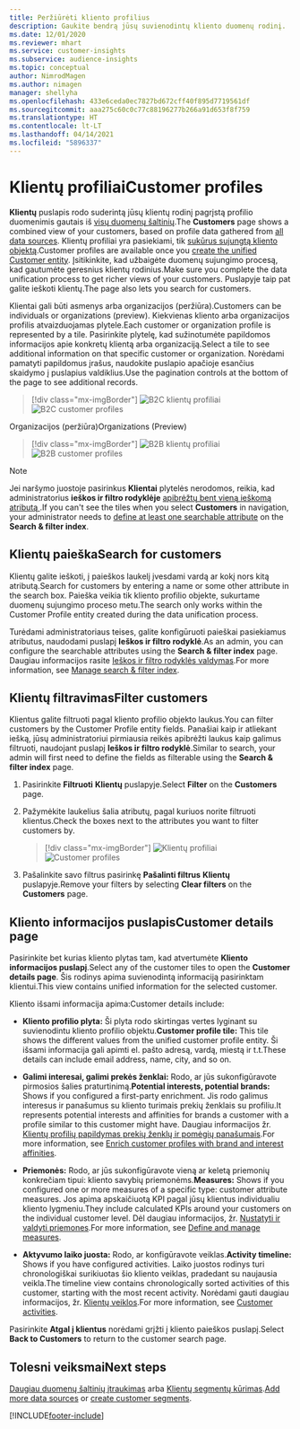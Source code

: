 ```yaml
---
title: Peržiūrėti kliento profilius
description: Gaukite bendrą jūsų suvienodintų kliento duomenų rodinį.
ms.date: 12/01/2020
ms.reviewer: mhart
ms.service: customer-insights
ms.subservice: audience-insights
ms.topic: conceptual
author: NimrodMagen
ms.author: nimagen
manager: shellyha
ms.openlocfilehash: 433e6ceda0ec7827bd672cff40f895d7719561df
ms.sourcegitcommit: aaa275c60c0c77c88196277b266a91d653f8f759
ms.translationtype: HT
ms.contentlocale: lt-LT
ms.lasthandoff: 04/14/2021
ms.locfileid: "5896337"
---
```

# <a name="customer-profiles"></a><span data-ttu-id="effa5-103">Klientų profiliai</span><span class="sxs-lookup"><span data-stu-id="effa5-103">Customer profiles</span></span>

<span data-ttu-id="effa5-104">**Klientų** puslapis rodo suderintą jūsų klientų rodinį pagrįstą profilio duomenimis gautais iš [visų duomenų šaltinių](data-sources.md).</span><span class="sxs-lookup"><span data-stu-id="effa5-104">The **Customers** page shows a combined view of your customers, based on profile data gathered from [all data sources](data-sources.md).</span></span> <span data-ttu-id="effa5-105">Klientų profiliai yra pasiekiami, tik [sukūrus sujungtą kliento objektą](data-unification.md).</span><span class="sxs-lookup"><span data-stu-id="effa5-105">Customer profiles are available once you [create the unified Customer entity](data-unification.md).</span></span> <span data-ttu-id="effa5-106">Įsitikinkite, kad užbaigėte duomenų sujungimo procesą, kad gautumėte geresnius klientų rodinius.</span><span class="sxs-lookup"><span data-stu-id="effa5-106">Make sure you complete the data unification process to get richer views of your customers.</span></span> <span data-ttu-id="effa5-107">Puslapyje taip pat galite ieškoti klientų.</span><span class="sxs-lookup"><span data-stu-id="effa5-107">The page also lets you search for customers.</span></span>

<span data-ttu-id="effa5-108">Klientai gali būti asmenys arba organizacijos (peržiūra).</span><span class="sxs-lookup"><span data-stu-id="effa5-108">Customers can be individuals or organizations (preview).</span></span> <span data-ttu-id="effa5-109">Kiekvienas kliento arba organizacijos profilis atvaizduojamas plytele.</span><span class="sxs-lookup"><span data-stu-id="effa5-109">Each customer or organization profile is represented by a tile.</span></span> <span data-ttu-id="effa5-110">Pasirinkite plytelę, kad sužinotumėte papildomos informacijos apie konkretų klientą arba organizaciją.</span><span class="sxs-lookup"><span data-stu-id="effa5-110">Select a tile to see additional information on that specific customer or organization.</span></span> <span data-ttu-id="effa5-111">Norėdami pamatyti papildomus įrašus, naudokite puslapio apačioje esančius skaidymo į puslapius valdiklius.</span><span class="sxs-lookup"><span data-stu-id="effa5-111">Use the pagination controls at the bottom of the page to see additional records.</span></span>

> [!div class="mx-imgBorder"] 
> <span data-ttu-id="effa5-112">![B2C klientų profiliai](media/profiles-customers.png "B2C klientų profiliai")</span><span class="sxs-lookup"><span data-stu-id="effa5-112">![B2C customer profiles](media/profiles-customers.png "B2C customer profiles")</span></span>

<span data-ttu-id="effa5-113">Organizacijos (peržiūra)</span><span class="sxs-lookup"><span data-stu-id="effa5-113">Organizations (Preview)</span></span>
> [!div class="mx-imgBorder"] 
> <span data-ttu-id="effa5-114">![B2B klientų profiliai](media/profile-customers-b2b.png "B2B klientų profiliai")</span><span class="sxs-lookup"><span data-stu-id="effa5-114">![B2B customer profiles](media/profile-customers-b2b.png "B2B customer profiles")</span></span>

> [!NOTE]
> <span data-ttu-id="effa5-115">Jei naršymo juostoje pasirinkus **Klientai** plytelės nerodomos, reikia, kad administratorius **ieškos ir filtro rodyklėje** [apibrėžtų bent vieną ieškomą atributą ](search-filter-index.md).</span><span class="sxs-lookup"><span data-stu-id="effa5-115">If you can't see the tiles when you select **Customers** in navigation, your administrator needs to [define at least one searchable attribute](search-filter-index.md) on the **Search & filter index**.</span></span>

## <a name="search-for-customers"></a><span data-ttu-id="effa5-116">Klientų paieška</span><span class="sxs-lookup"><span data-stu-id="effa5-116">Search for customers</span></span>

<span data-ttu-id="effa5-117">Klientų galite ieškoti, į paieškos laukelį įvesdami vardą ar kokį nors kitą atributą.</span><span class="sxs-lookup"><span data-stu-id="effa5-117">Search for customers by entering a name or some other attribute in the search box.</span></span> <span data-ttu-id="effa5-118">Paieška veikia tik kliento profilio objekte, sukurtame duomenų sujungimo proceso metu.</span><span class="sxs-lookup"><span data-stu-id="effa5-118">The search only works within the Customer Profile entity created during the data unification process.</span></span>

<span data-ttu-id="effa5-119">Turėdami administratoriaus teises, galite konfigūruoti paieškai pasiekiamus atributus, naudodami puslapį **Ieškos ir filtro rodyklė**.</span><span class="sxs-lookup"><span data-stu-id="effa5-119">As an admin, you can configure the searchable attributes using the **Search & filter index** page.</span></span> <span data-ttu-id="effa5-120">Daugiau informacijos rasite [Ieškos ir filtro rodyklės valdymas](search-filter-index.md).</span><span class="sxs-lookup"><span data-stu-id="effa5-120">For more information, see [Manage search & filter index](search-filter-index.md).</span></span>

## <a name="filter-customers"></a><span data-ttu-id="effa5-121">Klientų filtravimas</span><span class="sxs-lookup"><span data-stu-id="effa5-121">Filter customers</span></span>

<span data-ttu-id="effa5-122">Klientus galite filtruoti pagal kliento profilio objekto laukus.</span><span class="sxs-lookup"><span data-stu-id="effa5-122">You can filter customers by the Customer Profile entity fields.</span></span> <span data-ttu-id="effa5-123">Panašiai kaip ir atliekant iešką, jūsų administratoriui pirmiausia reikės apibrėžti laukus kaip galimus filtruoti, naudojant puslapį **Ieškos ir filtro rodyklė**.</span><span class="sxs-lookup"><span data-stu-id="effa5-123">Similar to search, your admin will first need to define the fields as filterable using the **Search & filter index** page.</span></span>

1. <span data-ttu-id="effa5-124">Pasirinkite **Filtruoti**  **Klientų** puslapyje.</span><span class="sxs-lookup"><span data-stu-id="effa5-124">Select **Filter** on the **Customers** page.</span></span>

2. <span data-ttu-id="effa5-125">Pažymėkite laukelius šalia atributų, pagal kuriuos norite filtruoti klientus.</span><span class="sxs-lookup"><span data-stu-id="effa5-125">Check the boxes next to the attributes you want to filter customers by.</span></span>

   > [!div class="mx-imgBorder"] 
   > <span data-ttu-id="effa5-126">![Klientų profiliai](media/profiles-customers3.png "Klientų profiliai")</span><span class="sxs-lookup"><span data-stu-id="effa5-126">![Customer profiles](media/profiles-customers3.png "Customer profiles")</span></span>

3. <span data-ttu-id="effa5-127">Pašalinkite savo filtrus pasirinkę **Pašalinti filtrus** **Klientų** puslapyje.</span><span class="sxs-lookup"><span data-stu-id="effa5-127">Remove your filters by selecting **Clear filters** on the **Customers** page.</span></span>

##  <a name="customer-details-page"></a><span data-ttu-id="effa5-128">Kliento informacijos puslapis</span><span class="sxs-lookup"><span data-stu-id="effa5-128">Customer details page</span></span>

<span data-ttu-id="effa5-129">Pasirinkite bet kurias kliento plytas tam, kad atvertumėte **Kliento informacijos puslapį**.</span><span class="sxs-lookup"><span data-stu-id="effa5-129">Select any of the customer tiles to open the **Customer details page**.</span></span> <span data-ttu-id="effa5-130">Šis rodinys apima suvienodintą informaciją pasirinktam klientui.</span><span class="sxs-lookup"><span data-stu-id="effa5-130">This view contains unified information for the selected customer.</span></span>

<span data-ttu-id="effa5-131">Kliento išsami informacija apima:</span><span class="sxs-lookup"><span data-stu-id="effa5-131">Customer details include:</span></span>

-   <span data-ttu-id="effa5-132">**Kliento profilio plyta:** Ši plyta rodo skirtingas vertes lyginant su suvienodintu kliento profilio objektu.</span><span class="sxs-lookup"><span data-stu-id="effa5-132">**Customer profile tile:** This tile shows the different values from the unified customer profile entity.</span></span> <span data-ttu-id="effa5-133">Ši išsami informacija gali apimti el. pašto adresą, vardą, miestą ir t.t.</span><span class="sxs-lookup"><span data-stu-id="effa5-133">These details can include email address, name, city, and so on.</span></span> 

-   <span data-ttu-id="effa5-134">**Galimi interesai, galimi prekės ženklai:** Rodo, ar jūs sukonfigūravote pirmosios šalies praturtinimą.</span><span class="sxs-lookup"><span data-stu-id="effa5-134">**Potential interests, potential brands:** Shows if you configured a first-party enrichment.</span></span> <span data-ttu-id="effa5-135">Jis rodo galimus interesus ir panašumus su kliento turimais prekių ženklais su profiliu.</span><span class="sxs-lookup"><span data-stu-id="effa5-135">It represents potential interests and affinities for brands a customer with a profile similar to this customer might have.</span></span> <span data-ttu-id="effa5-136">Daugiau informacijos žr. [Klientų profilių papildymas prekių ženklų ir pomėgių panašumais](enrichment-microsoft.md).</span><span class="sxs-lookup"><span data-stu-id="effa5-136">For more information, see [Enrich customer profiles with brand and interest affinities](enrichment-microsoft.md).</span></span>

-   <span data-ttu-id="effa5-137">**Priemonės:** Rodo, ar jūs sukonfigūravote vieną ar keletą priemonių konkrečiam tipui: kliento savybių priemonėms.</span><span class="sxs-lookup"><span data-stu-id="effa5-137">**Measures:** Shows if you configured one or more measures of a specific type: customer attribute measures.</span></span> <span data-ttu-id="effa5-138">Jos apima apskaičiuotą KPI pagal jūsų klientus individualiu kliento lygmeniu.</span><span class="sxs-lookup"><span data-stu-id="effa5-138">They include calculated KPIs around your customers on the individual customer level.</span></span> <span data-ttu-id="effa5-139">Dėl daugiau informacijos, žr. [Nustatyti ir valdyti priemones](measures.md).</span><span class="sxs-lookup"><span data-stu-id="effa5-139">For more information, see [Define and manage measures](measures.md).</span></span>

-   <span data-ttu-id="effa5-140">**Aktyvumo laiko juosta:** Rodo, ar konfigūravote veiklas.</span><span class="sxs-lookup"><span data-stu-id="effa5-140">**Activity timeline:** Shows if you have configured activities.</span></span> <span data-ttu-id="effa5-141">Laiko juostos rodinys turi chronologiškai surikiuotas šio kliento veiklas, pradedant su naujausia veikla.</span><span class="sxs-lookup"><span data-stu-id="effa5-141">The timeline view contains chronologically sorted activities of this customer, starting with the most recent activity.</span></span> <span data-ttu-id="effa5-142">Norėdami gauti daugiau informacijos, žr. [Klientų veiklos](activities.md).</span><span class="sxs-lookup"><span data-stu-id="effa5-142">For more information, see [Customer activities](activities.md).</span></span>

<span data-ttu-id="effa5-143">Pasirinkite **Atgal į klientus** norėdami grįžti į kliento paieškos puslapį.</span><span class="sxs-lookup"><span data-stu-id="effa5-143">Select **Back to Customers** to return to the customer search page.</span></span>

## <a name="next-steps"></a><span data-ttu-id="effa5-144">Tolesni veiksmai</span><span class="sxs-lookup"><span data-stu-id="effa5-144">Next steps</span></span>

<span data-ttu-id="effa5-145">[Daugiau duomenų šaltinių įtraukimas](data-sources.md) arba [Klientų segmentų kūrimas](segments.md).</span><span class="sxs-lookup"><span data-stu-id="effa5-145">[Add more data sources](data-sources.md) or [create customer segments](segments.md).</span></span>


[!INCLUDE[footer-include](../includes/footer-banner.md)]